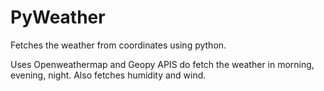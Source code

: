 # PyWeather
Fetches the weather from coordinates using python.

Uses Openweathermap and Geopy APIS do fetch the weather in morning, evening, night. Also fetches humidity and wind.
